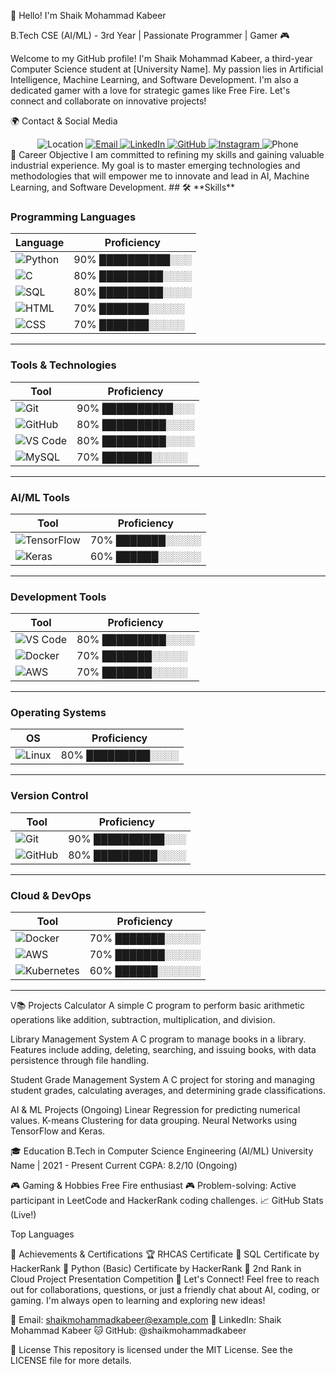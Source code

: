 👋 Hello! I'm Shaik Mohammad Kabeer

B.Tech CSE (AI/ML) - 3rd Year | Passionate Programmer | Gamer 🎮

Welcome to my GitHub profile! I'm Shaik Mohammad Kabeer, a third-year Computer Science student at [University Name]. My passion lies in Artificial Intelligence, Machine Learning, and Software Development. I'm also a dedicated gamer with a love for strategic games like Free Fire. Let's connect and collaborate on innovative projects!

🌍 Contact & Social Media
<div align="center"> <img src="https://img.shields.io/badge/Location-Kadapa%2C%20India-blue?style=for-the-badge&logo=googlemap" alt="Location"> <a href="mailto:kabeershaik3337@gmail.com"> <img src="https://img.shields.io/badge/Email-kabeershaik3337@gmail.com-red?style=for-the-badge&logo=gmail" alt="Email"> </a> <a href="https://www.linkedin.com/in/shaik-kabeer-696014318?utm_source=share&utm_campaign=share_via&utm_content=profile&utm_medium=android_app"> <img src="https://img.shields.io/badge/LinkedIn-Connect-blue?style=for-the-badge&logo=linkedin" alt="LinkedIn"> </a> <a href="https://github.com/Shaik-Kabeer-max"> <img src="https://img.shields.io/badge/GitHub-Follow-181717?style=for-the-badge&logo=github" alt="GitHub"> </a> <a href="https://www.instagram.com/kabeer_shaik_25"> <img src="https://img.shields.io/badge/Instagram-Follow-D50000?style=for-the-badge&logo=instagram" alt="Instagram"> </a> <img src="https://img.shields.io/badge/Phone-%2B91--9346134341-success?style=for-the-badge&logo=whatsapp" alt="Phone"> </div>
🎯 Career Objective
I am committed to refining my skills and gaining valuable industrial experience. My goal is to master emerging technologies and methodologies that will empower me to innovate and lead in AI, Machine Learning, and Software Development.
## 🛠 **Skills**

### **Programming Languages**

| Language   | Proficiency            |
|------------|------------------------|
| ![Python](https://img.shields.io/badge/Python-3776AB?style=for-the-badge&logo=python&logoColor=white)  | 90% ██████████░░░ |
| ![C](https://img.shields.io/badge/C-00599C?style=for-the-badge&logo=c&logoColor=white)                | 80% █████████░░░░ |
| ![SQL](https://img.shields.io/badge/SQL-4479A1?style=for-the-badge&logo=mysql&logoColor=white)        | 80% █████████░░░░ |
| ![HTML](https://img.shields.io/badge/HTML-FF5722?style=for-the-badge&logo=html5&logoColor=white)      | 70% ███████░░░░░ |
| ![CSS](https://img.shields.io/badge/CSS-2965F1?style=for-the-badge&logo=css3&logoColor=white)        | 70% ███████░░░░░ |

---

### **Tools & Technologies**

| Tool           | Proficiency            |
|----------------|------------------------|
| ![Git](https://img.shields.io/badge/Git-FFD43B?style=for-the-badge&logo=git&logoColor=black)           | 90% ██████████░░░ |
| ![GitHub](https://img.shields.io/badge/GitHub-181717?style=for-the-badge&logo=github&logoColor=white)   | 80% █████████░░░░ |
| ![VS Code](https://img.shields.io/badge/VS%20Code-007ACC?style=for-the-badge&logo=visualstudiocode&logoColor=white) | 80% █████████░░░░ |
| ![MySQL](https://img.shields.io/badge/MySQL-4479A1?style=for-the-badge&logo=mysql&logoColor=white)      | 70% ███████░░░░░ |

---

### **AI/ML Tools**

| Tool           | Proficiency            |
|----------------|------------------------|
| ![TensorFlow](https://img.shields.io/badge/TensorFlow-FF6F00?style=for-the-badge&logo=tensorflow&logoColor=white) | 70% ███████░░░░░ |
| ![Keras](https://img.shields.io/badge/Keras-D00000?style=for-the-badge&logo=keras&logoColor=white)         | 60% ██████░░░░░░ |

---

### **Development Tools**

| Tool             | Proficiency            |
|------------------|------------------------|
| ![VS Code](https://img.shields.io/badge/VS%20Code-007ACC?style=for-the-badge&logo=visualstudiocode&logoColor=white) | 80% █████████░░░░ |
| ![Docker](https://img.shields.io/badge/Docker-2496ED?style=for-the-badge&logo=docker&logoColor=white)       | 70% ███████░░░░░ |
| ![AWS](https://img.shields.io/badge/AWS-232F3E?style=for-the-badge&logo=amazon-aws)                         | 70% ███████░░░░░ |

---

### **Operating Systems**

| OS               | Proficiency            |
|------------------|------------------------|
| ![Linux](https://img.shields.io/badge/Linux%20(RedHat)-CC0000?style=for-the-badge&logo=linux&logoColor=white) | 80% █████████░░░░ |

---

### **Version Control**

| Tool             | Proficiency            |
|------------------|------------------------|
| ![Git](https://img.shields.io/badge/Git-FFD43B?style=for-the-badge&logo=git&logoColor=black) | 90% ██████████░░░ |
| ![GitHub](https://img.shields.io/badge/GitHub-181717?style=for-the-badge&logo=github&logoColor=white) | 80% █████████░░░░ |

---

### **Cloud & DevOps**

| Tool             | Proficiency            |
|------------------|------------------------|
| ![Docker](https://img.shields.io/badge/Docker-2496ED?style=for-the-badge&logo=docker&logoColor=white) | 70% ███████░░░░░ |
| ![AWS](https://img.shields.io/badge/AWS-232F3E?style=for-the-badge&logo=amazon-aws) | 70% ███████░░░░░ |
| ![Kubernetes](https://img.shields.io/badge/Kubernetes-326CE5?style=for-the-badge&logo=kubernetes&logoColor=white) | 60% ██████░░░░░░ |

---

V📚 Projects
Calculator
A simple C program to perform basic arithmetic operations like addition, subtraction, multiplication, and division.


Library Management System
A C program to manage books in a library. Features include adding, deleting, searching, and issuing books, with data persistence through file handling.


Student Grade Management System
A C project for storing and managing student grades, calculating averages, and determining grade classifications.


AI & ML Projects (Ongoing)
Linear Regression for predicting numerical values.
K-means Clustering for data grouping.
Neural Networks using TensorFlow and Keras.

🎓 Education
B.Tech in Computer Science Engineering (AI/ML)
University Name | 2021 - Present
Current CGPA: 8.2/10 (Ongoing)

🎮 Gaming & Hobbies
Free Fire enthusiast 🎮
Problem-solving: Active participant in LeetCode and HackerRank coding challenges.
📈 GitHub Stats (Live!)

Top Languages

🎉 Achievements & Certifications
🏆 RHCAS Certificate
📜 SQL Certificate by HackerRank
🐍 Python (Basic) Certificate by HackerRank
🥈 2nd Rank in Cloud Project Presentation Competition
🎉 Let's Connect!
Feel free to reach out for collaborations, questions, or just a friendly chat about AI, coding, or gaming. I'm always open to learning and exploring new ideas!

📧 Email: shaikmohammadkabeer@example.com
💼 LinkedIn: Shaik Mohammad Kabeer
🐱 GitHub: @shaikmohammadkabeer

📜 License
This repository is licensed under the MIT License. See the LICENSE file for more details.
